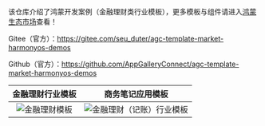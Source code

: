 该仓库介绍了鸿蒙开发案例（金融理财类行业模板），更多模板与组件请进入[鸿蒙生态市场](https://developer.huawei.com/consumer/cn/market/prod-list/4437348dd20f48249540d1b57ef2eff6/categoryL2_202410080002)查看！

Gitee（官方）：https://gitee.com/seu_duter/agc-template-market-harmonyos-demos

Github（官方）：https://github.com/AppGalleryConnect/agc-template-market-harmonyos-demos

| 金融理财行业模板 | 商务笔记应用模板 | 
|:---:|:---:|
| ![金融理财模板](https://communityfile-drcn.op.hicloud.com/FileServer/getFile/cmtyPrivate/300/034/957/0890086200300034957.20250514110423.77597484670672268852168370028608:20250802200021:2800:65977CCAB61C20AFFC5658AA9516029797A3842E391D3B362D75A8EB95B9D8D7.png)| ![金融理财（记账）行业模板](hhttps://communityfile-drcn.op.hicloud.com/FileServer/getFile/cmtyPrivate/300/034/957/0890086200300034957.20250616173003.22838920098761832192057148367797:20250802200021:2800:C182C0724E1D23FA101D4CC52F3556439E8A8F39EFFD1D6E04A41E22FC350AF7.png) | 